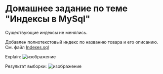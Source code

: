 # Домашнее задание по теме "Индексы в MySql"

Существующие индексы не менялись.

Добавлен полнотекстовый индекс по названию товара и его описанию.
См. файл [Indexes.sql](https://github.com/eugeniyas/otus-databases/blob/main/L27HW14/Indexes.sql)

Explain:
![изображение](https://user-images.githubusercontent.com/63968897/159183606-28056288-f50f-45a6-a223-4cb155d9415f.png)

Результат выборки:
![изображение](https://user-images.githubusercontent.com/63968897/159183657-253c4100-afb7-49dc-b96f-eff2754de938.png)
